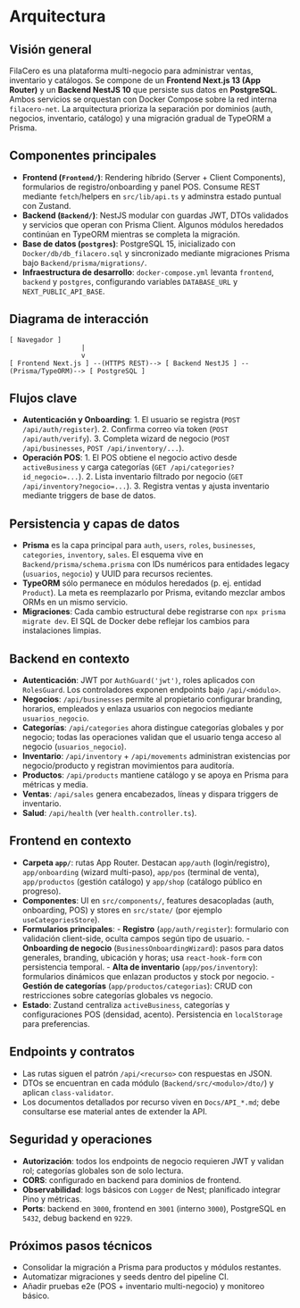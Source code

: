 # Arquitectura

## Visión general
FilaCero es una plataforma multi-negocio para administrar ventas, inventario y catálogos. Se compone de un **Frontend Next.js 13 (App Router)** y un **Backend NestJS 10** que persiste sus datos en **PostgreSQL**. Ambos servicios se orquestan con Docker Compose sobre la red interna `filacero-net`. La arquitectura prioriza la separación por dominios (auth, negocios, inventario, catálogo) y una migración gradual de TypeORM a Prisma.

## Componentes principales
- **Frontend (`Frontend/`)**: Rendering híbrido (Server + Client Components), formularios de registro/onboarding y panel POS. Consume REST mediante `fetch`/helpers en `src/lib/api.ts` y adminstra estado puntual con Zustand.
- **Backend (`Backend/`)**: NestJS modular con guardas JWT, DTOs validados y servicios que operan con Prisma Client. Algunos módulos heredados continúan en TypeORM mientras se completa la migración.
- **Base de datos (`postgres`)**: PostgreSQL 15, inicializado con `Docker/db/db_filacero.sql` y sincronizado mediante migraciones Prisma bajo `Backend/prisma/migrations/`.
- **Infraestructura de desarrollo**: `docker-compose.yml` levanta `frontend`, `backend` y `postgres`, configurando variables `DATABASE_URL` y `NEXT_PUBLIC_API_BASE`.

## Diagrama de interacción
```
[ Navegador ]
                  |
                  v
[ Frontend Next.js ] --(HTTPS REST)--> [ Backend NestJS ] --(Prisma/TypeORM)--> [ PostgreSQL ]
```

## Flujos clave
- **Autenticación y Onboarding**:
      1. El usuario se registra (`POST /api/auth/register`).
      2. Confirma correo vía token (`POST /api/auth/verify`).
      3. Completa wizard de negocio (`POST /api/businesses`, `POST /api/inventory/...`).
- **Operación POS**:
      1. El POS obtiene el negocio activo desde `activeBusiness` y carga categorías (`GET /api/categories?id_negocio=...`).
      2. Lista inventario filtrado por negocio (`GET /api/inventory?negocio=...`).
      3. Registra ventas y ajusta inventario mediante triggers de base de datos.

## Persistencia y capas de datos
- **Prisma** es la capa principal para `auth`, `users`, `roles`, `businesses`, `categories`, `inventory`, `sales`. El esquema vive en `Backend/prisma/schema.prisma` con IDs numéricos para entidades legacy (`usuarios`, `negocio`) y UUID para recursos recientes.
- **TypeORM** sólo permanece en módulos heredados (p. ej. entidad `Product`). La meta es reemplazarlo por Prisma, evitando mezclar ambos ORMs en un mismo servicio.
- **Migraciones**: Cada cambio estructural debe registrarse con `npx prisma migrate dev`. El SQL de Docker debe reflejar los cambios para instalaciones limpias.

## Backend en contexto
- **Autenticación**: JWT por `AuthGuard('jwt')`, roles aplicados con `RolesGuard`. Los controladores exponen endpoints bajo `/api/<módulo>`.
- **Negocios**: `/api/businesses` permite al propietario configurar branding, horarios, empleados y enlaza usuarios con negocios mediante `usuarios_negocio`.
- **Categorías**: `/api/categories` ahora distingue categorías globales y por negocio; todas las operaciones validan que el usuario tenga acceso al negocio (`usuarios_negocio`).
- **Inventario**: `/api/inventory` + `/api/movements` administran existencias por negocio/producto y registran movimientos para auditoría.
- **Productos**: `/api/products` mantiene catálogo y se apoya en Prisma para métricas y media.
- **Ventas**: `/api/sales` genera encabezados, líneas y dispara triggers de inventario.
- **Salud**: `/api/health` (ver `health.controller.ts`).

## Frontend en contexto
- **Carpeta `app/`**: rutas App Router. Destacan `app/auth` (login/registro), `app/onboarding` (wizard multi-paso), `app/pos` (terminal de venta), `app/productos` (gestión catálogo) y `app/shop` (catálogo público en progreso).
- **Componentes**: UI en `src/components/`, features desacopladas (auth, onboarding, POS) y stores en `src/state/` (por ejemplo `useCategoriesStore`).
- **Formularios principales**:
      - **Registro** (`app/auth/register`): formulario con validación client-side, oculta campos según tipo de usuario.
      - **Onboarding de negocio** (`BusinessOnboardingWizard`): pasos para datos generales, branding, ubicación y horas; usa `react-hook-form` con persistencia temporal.
      - **Alta de inventario** (`app/pos/inventory`): formularios dinámicos que enlazan productos y stock por negocio.
      - **Gestión de categorías** (`app/productos/categorias`): CRUD con restricciones sobre categorías globales vs negocio.
- **Estado**: Zustand centraliza `activeBusiness`, categorías y configuraciones POS (densidad, acento). Persistencia en `localStorage` para preferencias.

## Endpoints y contratos
- Las rutas siguen el patrón `/api/<recurso>` con respuestas en JSON.
- DTOs se encuentran en cada módulo (`Backend/src/<modulo>/dto/`) y aplican `class-validator`.
- Los documentos detallados por recurso viven en `Docs/API_*.md`; debe consultarse ese material antes de extender la API.

## Seguridad y operaciones
- **Autorización**: todos los endpoints de negocio requieren JWT y validan rol; categorías globales son de solo lectura.
- **CORS**: configurado en backend para dominios de frontend.
- **Observabilidad**: logs básicos con `Logger` de Nest; planificado integrar Pino y métricas.
- **Ports**: backend en `3000`, frontend en `3001` (interno `3000`), PostgreSQL en `5432`, debug backend en `9229`.

## Próximos pasos técnicos
- Consolidar la migración a Prisma para productos y módulos restantes.
- Automatizar migraciones y seeds dentro del pipeline CI.
- Añadir pruebas e2e (POS + inventario multi-negocio) y monitoreo básico.
